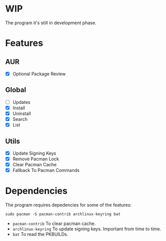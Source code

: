 # WIP
The program it's still in development phase.

# Features
## AUR
- [x] Optional Package Review

## Global
- [ ] Updates
- [x] Install
- [x] Uninstall
- [x] Search
- [x] List

## Utils
- [x] Update Signing Keys
- [x] Remove Pacman Lock
- [x] Clear Pacman Cache
- [x] Fallback To Pacman Commands

# Dependencies
The program requires depedencies for some of the features:
```
sudo pacman -S pacman-contrib archlinux-keyring bat
```

- `pacman-contrib` To clear pacman cache.
- `archlinux-keyring` To update signing keys. Important from time to time.
- `bat` To read the PKBUILDs.
